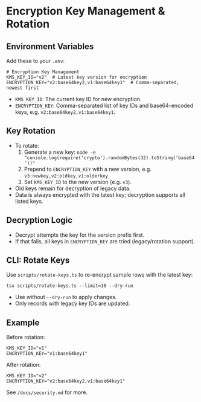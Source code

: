 # Encryption Key Management & Rotation

## Environment Variables

Add these to your `.env`:

```
# Encryption Key Management
KMS_KEY_ID="v2"  # Latest key version for encryption
ENCRYPTION_KEY="v2:base64key2,v1:base64key1"  # Comma-separated, newest first
```

- `KMS_KEY_ID`: The current key ID for new encryption.
- `ENCRYPTION_KEY`: Comma-separated list of key IDs and base64-encoded keys, e.g. `v2:base64key2,v1:base64key1`.

## Key Rotation

- To rotate:
  1. Generate a new key: `node -e "console.log(require('crypto').randomBytes(32).toString('base64'))"`
  2. Prepend to `ENCRYPTION_KEY` with a new version, e.g. `v3:newkey,v2:oldkey,v1:olderkey`
  3. Set `KMS_KEY_ID` to the new version (e.g. `v3`).
- Old keys remain for decryption of legacy data.
- Data is always encrypted with the latest key; decryption supports all listed keys.

## Decryption Logic

- Decrypt attempts the key for the version prefix first.
- If that fails, all keys in `ENCRYPTION_KEY` are tried (legacy/rotation support).

## CLI: Rotate Keys

Use `scripts/rotate-keys.ts` to re-encrypt sample rows with the latest key:

```
tsx scripts/rotate-keys.ts --limit=10 --dry-run
```

- Use without `--dry-run` to apply changes.
- Only records with legacy key IDs are updated.

## Example

Before rotation:

```
KMS_KEY_ID="v1"
ENCRYPTION_KEY="v1:base64key1"
```

After rotation:

```
KMS_KEY_ID="v2"
ENCRYPTION_KEY="v2:base64key2,v1:base64key1"
```

See `/docs/security.md` for more.
